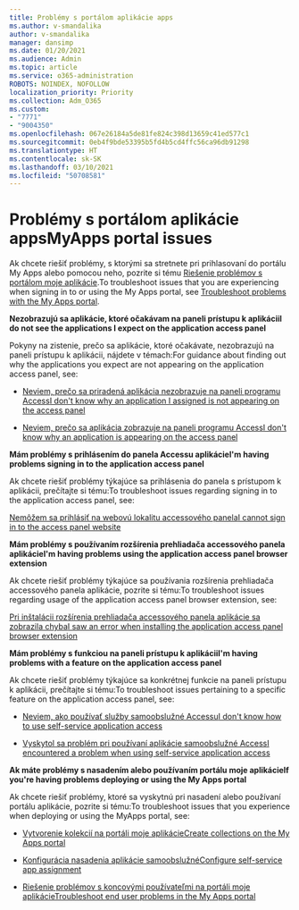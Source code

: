 ```yaml
---
title: Problémy s portálom aplikácie apps
ms.author: v-smandalika
author: v-smandalika
manager: dansimp
ms.date: 01/20/2021
ms.audience: Admin
ms.topic: article
ms.service: o365-administration
ROBOTS: NOINDEX, NOFOLLOW
localization_priority: Priority
ms.collection: Adm_O365
ms.custom:
- "7771"
- "9004350"
ms.openlocfilehash: 067e26184a5de81fe824c398d13659c41ed577c1
ms.sourcegitcommit: 0eb4f9bde53395b5fd4b5cd4ffc56ca96db91298
ms.translationtype: HT
ms.contentlocale: sk-SK
ms.lasthandoff: 03/10/2021
ms.locfileid: "50708581"
---
```

# <a name="myapps-portal-issues"></a><span data-ttu-id="14acf-102">Problémy s portálom aplikácie apps</span><span class="sxs-lookup"><span data-stu-id="14acf-102">MyApps portal issues</span></span>

<span data-ttu-id="14acf-103">Ak chcete riešiť problémy, s ktorými sa stretnete pri prihlasovaní do portálu My Apps alebo pomocou neho, pozrite si tému [Riešenie problémov s portálom moje aplikácie](https://docs.microsoft.com/azure/active-directory/user-help/my-apps-portal-end-user-troubleshoot).</span><span class="sxs-lookup"><span data-stu-id="14acf-103">To troubleshoot issues that you are experiencing when signing in to or using the My Apps portal, see [Troubleshoot problems with the My Apps portal](https://docs.microsoft.com/azure/active-directory/user-help/my-apps-portal-end-user-troubleshoot).</span></span>

<span data-ttu-id="14acf-104">**Nezobrazujú sa aplikácie, ktoré očakávam na paneli prístupu k aplikácii**</span><span class="sxs-lookup"><span data-stu-id="14acf-104">**I do not see the applications I expect on the application access panel**</span></span>

<span data-ttu-id="14acf-105">Pokyny na zistenie, prečo sa aplikácie, ktoré očakávate, nezobrazujú na paneli prístupu k aplikácii, nájdete v témach:</span><span class="sxs-lookup"><span data-stu-id="14acf-105">For guidance about finding out why the applications you expect are not appearing on the application access panel, see:</span></span>

- [<span data-ttu-id="14acf-106">Neviem, prečo sa priradená aplikácia nezobrazuje na paneli programu Access</span><span class="sxs-lookup"><span data-stu-id="14acf-106">I don't know why an application I assigned is not appearing on the access panel</span></span>](https://docs.microsoft.com/azure/active-directory/manage-apps/application-sign-in-other-problem-access-panel)
     
- [<span data-ttu-id="14acf-107">Neviem, prečo sa aplikácia zobrazuje na paneli programu Access</span><span class="sxs-lookup"><span data-stu-id="14acf-107">I don't know why an application is appearing on the access panel</span></span>](https://docs.microsoft.com/azure/active-directory/manage-apps/application-sign-in-other-problem-access-panel)

<span data-ttu-id="14acf-108">**Mám problémy s prihlásením do panela Accessu aplikácie**</span><span class="sxs-lookup"><span data-stu-id="14acf-108">**I'm having problems signing in to the application access panel**</span></span>

<span data-ttu-id="14acf-109">Ak chcete riešiť problémy týkajúce sa prihlásenia do panela s prístupom k aplikácii, prečítajte si tému:</span><span class="sxs-lookup"><span data-stu-id="14acf-109">To troubleshoot issues regarding signing in to the application access panel, see:</span></span>

[<span data-ttu-id="14acf-110">Nemôžem sa prihlásiť na webovú lokalitu accessového panela</span><span class="sxs-lookup"><span data-stu-id="14acf-110">I cannot sign in to the access panel website</span></span>](https://docs.microsoft.com/azure/active-directory/manage-apps/application-sign-in-other-problem-access-panel)

<span data-ttu-id="14acf-111">**Mám problémy s používaním rozšírenia prehliadača accessového panela aplikácie**</span><span class="sxs-lookup"><span data-stu-id="14acf-111">**I'm having problems using the application access panel browser extension**</span></span>

<span data-ttu-id="14acf-112">Ak chcete riešiť problémy týkajúce sa používania rozšírenia prehliadača accessového panela aplikácie, pozrite si tému:</span><span class="sxs-lookup"><span data-stu-id="14acf-112">To troubleshoot issues regarding usage of the application access panel browser extension, see:</span></span>

[<span data-ttu-id="14acf-113">Pri inštalácii rozšírenia prehliadača accessového panela aplikácie sa zobrazila chyba</span><span class="sxs-lookup"><span data-stu-id="14acf-113">I saw an error when installing the application access panel browser extension</span></span>](https://docs.microsoft.com/azure/active-directory/application-access-panel-extension-problem-installing/)

<span data-ttu-id="14acf-114">**Mám problémy s funkciou na paneli prístupu k aplikácii**</span><span class="sxs-lookup"><span data-stu-id="14acf-114">**I'm having problems with a feature on the application access panel**</span></span>

<span data-ttu-id="14acf-115">Ak chcete riešiť problémy týkajúce sa konkrétnej funkcie na paneli prístupu k aplikácii, prečítajte si tému:</span><span class="sxs-lookup"><span data-stu-id="14acf-115">To troubleshoot issues pertaining to a specific feature on the application access panel, see:</span></span>

- [<span data-ttu-id="14acf-116">Neviem, ako používať služby samoobslužné Accessu</span><span class="sxs-lookup"><span data-stu-id="14acf-116">I don't know how to use self-service application access</span></span>](https://docs.microsoft.com/azure/active-directory/manage-apps/access-panel-manage-self-service-access) 

- [<span data-ttu-id="14acf-117">Vyskytol sa problém pri používaní aplikácie samoobslužné Access</span><span class="sxs-lookup"><span data-stu-id="14acf-117">I encountered a problem when using self-service application access</span></span>](https://docs.microsoft.com/azure/active-directory/manage-apps/access-panel-manage-self-service-access)
    
<span data-ttu-id="14acf-118">**Ak máte problémy s nasadením alebo používaním portálu moje aplikácie**</span><span class="sxs-lookup"><span data-stu-id="14acf-118">**If you're having problems deploying or using the My Apps portal**</span></span>

<span data-ttu-id="14acf-119">Ak chcete riešiť problémy, ktoré sa vyskytnú pri nasadení alebo používaní portálu aplikácie, pozrite si tému:</span><span class="sxs-lookup"><span data-stu-id="14acf-119">To troubleshoot issues that you experience when deploying or using the MyApps portal, see:</span></span>

- [<span data-ttu-id="14acf-120">Vytvorenie kolekcií na portáli moje aplikácie</span><span class="sxs-lookup"><span data-stu-id="14acf-120">Create collections on the My Apps portal</span></span>](https://docs.microsoft.com/azure/active-directory/manage-apps/access-panel-collections) 
    
- [<span data-ttu-id="14acf-121">Konfigurácia nasadenia aplikácie samoobslužné</span><span class="sxs-lookup"><span data-stu-id="14acf-121">Configure self-service app assignment</span></span>](https://docs.microsoft.com/azure/active-directory/manage-apps/manage-self-service-access)
     
- [<span data-ttu-id="14acf-122">Riešenie problémov s koncovými používateľmi na portáli moje aplikácie</span><span class="sxs-lookup"><span data-stu-id="14acf-122">Troubleshoot end user problems in the My Apps portal</span></span>](https://docs.microsoft.com/azure/active-directory/user-help/my-apps-portal-end-user-troubleshoot)



